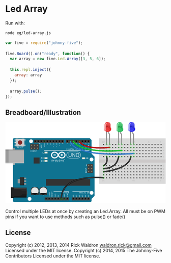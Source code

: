 # Led Array

Run with:
```bash
node eg/led-array.js
```


```javascript
var five = require("johnny-five");

five.Board().on("ready", function() {
  var array = new five.Led.Array([3, 5, 6]);

  this.repl.inject({
    array: array
  });

  array.pulse();
});


```


## Breadboard/Illustration


![docs/breadboard/led-array.png](breadboard/led-array.png)


Control multiple LEDs at once by creating an Led.Array.
All must be on PWM pins if you want to use methods such
as pulse() or fade()




## License
Copyright (c) 2012, 2013, 2014 Rick Waldron <waldron.rick@gmail.com>
Licensed under the MIT license.
Copyright (c) 2014, 2015 The Johnny-Five Contributors
Licensed under the MIT license.
